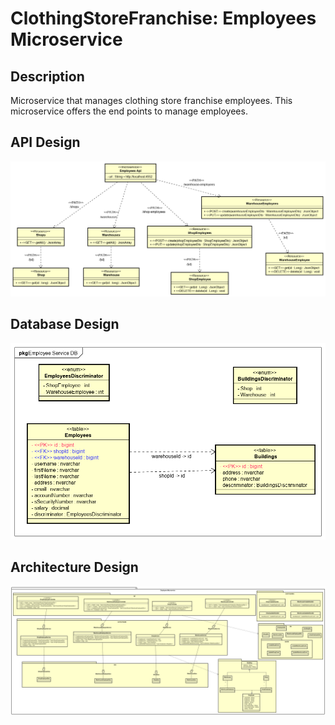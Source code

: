 # ClothingStoreFranchise: Employees Microservice

**Description**
----------------

Microservice that manages clothing store franchise employees. This microservice offers the end points to manage employees.

**API Design**
----------------

![apiDesign](https://github.com/ClothingStoreFranchise/ClothingStoreFranchise.NetCore.Employees/blob/develop/figures/employeesApi.png)

**Database Design**
----------------

![databaseDesign](https://github.com/ClothingStoreFranchise/ClothingStoreFranchise.NetCore.Employees/blob/develop/figures/EmployeesDb.png)

**Architecture Design**
----------------

![architectureDesign](https://github.com/ClothingStoreFranchise/ClothingStoreFranchise.NetCore.Employees/blob/develop/figures/EmployeesComponent.png)
